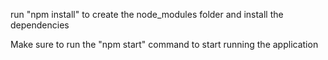 run "npm install" to create the node_modules folder and install the dependencies

Make sure to run the "npm start" command to start running the application
